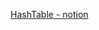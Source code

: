 [HashTable - notion](https://verbena-treatment-eb5.notion.site/HashTable-cb92cf3c6e4f4c4f983250aab117e1d9)